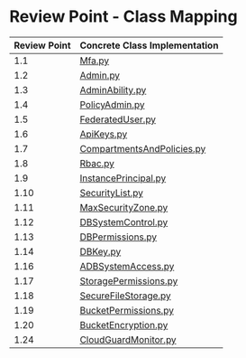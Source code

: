# Review Point - Class Mapping

| Review Point | Concrete Class Implementation                           |
|--------------|---------------------------------------------------------|
| 1.1          | [Mfa.py](Mfa.py)                                        |
| 1.2          | [Admin.py](Admin.py)                                    |
| 1.3          | [AdminAbility.py](AdminAbility.py)                      |
| 1.4          | [PolicyAdmin.py](PolicyAdmin.py)                        |
| 1.5          | [FederatedUser.py](FederatedUser.py)                    |
| 1.6          | [ApiKeys.py](ApiKeys.py)                                |
| 1.7          | [CompartmentsAndPolicies.py](CompartmentsAndPolicies.py)|
| 1.8          | [Rbac.py](Rbac.py)                                      |
| 1.9          | [InstancePrincipal.py](InstancePrincipal.py)            |
| 1.10         | [SecurityList.py](SecurityList.py)                      |
| 1.11         | [MaxSecurityZone.py](MaxSecurityZone.py)                |
| 1.12         | [DBSystemControl.py](DBSystemControl.py)                |
| 1.13         | [DBPermissions.py](DBPermissions.py)                    |
| 1.14         | [DBKey.py](DBKey.py)                                    |
| 1.16         | [ADBSystemAccess.py](ADBSystemAccess.py)                |
| 1.17         | [StoragePermissions.py](StoragePermissions.py)          |
| 1.18         | [SecureFileStorage.py](SecureFileStorage.py)            |
| 1.19         | [BucketPermissions.py](BucketPermissions.py)            |
| 1.20         | [BucketEncryption.py](BucketEncryption.py)              |
| 1.24         | [CloudGuardMonitor.py](CloudGuardMonitor.py)            |
